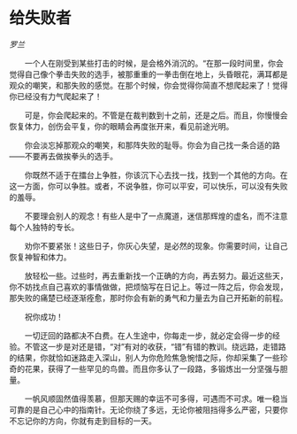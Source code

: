 # 给失败者

*罗兰*

　　一个人在刚受到某些打击的时候，是会格外消沉的。“在那一段时间里，你会觉得自己像个拳击失败的选手，被那重重的一拳击倒在地上，头昏眼花，满耳都是观众的嘲笑，和那失败的感觉。在那个时候，你会觉得你简直不想爬起来了！觉得你已经没有力气爬起来了！

　　可是，你会爬起来的。不管是在裁判数到十之前，还是之后。而且，你慢慢会恢复体力，创伤会平复，你的眼睛会再度张开来，看见前途光明。

　　你会淡忘掉那观众的嘲笑，和那阵失败的耻辱。你会为自己找一条合适的路——不要再去做挨拳头的选手。

　　你既然不适于在擂台上争胜，你该沉下心去找一找，找到一个其他的方向。在这一方面，你可以争胜。或者，不说争胜，你可以平安，可以快乐，可以没有失败的羞辱。

　　不要理会别人的观念！有些人是中了一点魔道，迷信那辉煌的虚名，而不注意每个人独特的专长。

　　劝你不要紧张！这些日子，你灰心失望，是必然的现象。你需要时间，让自己恢复神智和体力。

　　放轻松一些。过些时，再去重新找一个正确的方向，再去努力。最近这些天，你不妨找点自己喜欢的事情做做，把烦恼写在日记上。等过一阵之后，你会发现，那失败的痛楚已经逐渐痊愈，那时你会有新的勇气和力量去为自己开拓新的前程。

　　祝你成功！

　　一切迂回的路都决不白费。在人生途中，你每走一步，就必定会得一步的经验。不管这一步是对还是错，“对”有对的收获，“错”有错的教训。绕远路，走错路的结果，你就恰如迷路走入深山，别人为你危险焦急惋惜之际，你却采集了一些珍奇的花果，获得了一些罕见的鸟兽。而且你多认了一段路，多锻炼出一分坚强与胆量。

　　一帆风顺固然值得羡慕，但那天赐的幸运不可多得，可遇而不可求。唯一稳当可靠的是自己心中的指南针。无论你绕了多远，无论你被阻挡得多么严密，只要你不忘记你的方向，你就有走到目标的一天。